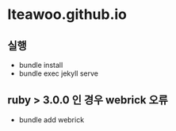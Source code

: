 # lteawoo.github.io
## 실행
- bundle install
- bundle exec jekyll serve
## ruby > 3.0.0 인 경우 webrick 오류
- bundle add webrick